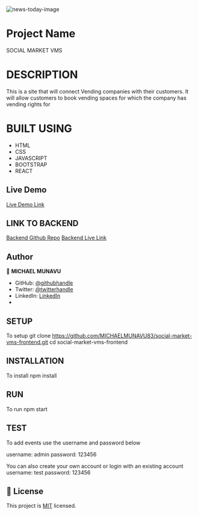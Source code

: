 ![news-today-image](https://user-images.githubusercontent.com/86654131/187967240-3d223da3-d33f-490d-81ee-5c605071dc9c.png)

# Project Name

SOCIAL MARKET VMS

# DESCRIPTION

This is a site that will connect Vending companies with their customers. It will allow customers to book vending spaces for which the company has vending rights for

# BUILT USING

- HTML
- CSS
- JAVASCRIPT
- BOOTSTRAP
- REACT

## Live Demo

[Live Demo Link](https://social-market-vms.netlify.app/)

## LINK TO BACKEND

[Backend Github Repo](https://github.com/MICHAELMUNAVU83/social-market-vms-backend)
[Backend Live Link](https://social-market-vms-backend.herokuapp.com/)

## Author

👤 **MICHAEL MUNAVU**

- GitHub: [@githubhandle](https://github.com/MICHAELMUNAVU83)
- Twitter: [@twitterhandle](https://twitter.com/MunavuMichael)
- LinkedIn: [LinkedIn](https://www.linkedin.com/in/michael-munavu-78703a218/)
-

## SETUP

To setup git clone https://github.com/MICHAELMUNAVU83/social-market-vms-frontend.git
cd social-market-vms-frontend

## INSTALLATION

To install npm install

## RUN

To run npm start

## TEST

To add events use the username and password below

username: admin
password: 123456

You can also create your own account or login with an existing account
username: test
password: 123456

## 📝 License

This project is [MIT](./MIT.md) licensed.

